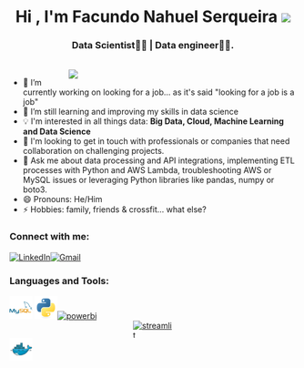 <h1 align="center"><b>Hi , I'm Facundo Nahuel Serqueira </b><img src="https://media.giphy.com/media/hvRJCLFzcasrR4ia7z/giphy.gif" width="35"></h1>
<!--  -->
<h3 align="center">Data Scientist🕵️‍♂️ | Data engineer🧑‍🔧.</h3>
<br>

<div>
  <img align="right" src="https://media.giphy.com/media/qgQUggAC3Pfv687qPC/giphy.gif" width="400">
</div>


- 🔭 I’m currently working on looking for a job... as it's said "looking for a job is a job"
- 🌱 I’m still learning and improving my skills in data science
- :bulb: I'm interested in all things data: **Big Data, Cloud, Machine Learning and Data Science**
- 👯 I'm looking to get in touch with professionals or companies that need collaboration on challenging projects. 
- 💬 Ask me about data processing and API integrations, implementing ETL processes with Python and AWS Lambda, troubleshooting AWS or MySQL issues or leveraging Python libraries like pandas, numpy or boto3.
- 😄 Pronouns: He/Him
- ⚡ Hobbies: family, friends & crossfit... what else?

  
<h3 align="left">Connect with me:</h3>
<p align="left">
  <a href="https://www.linkedin.com/in/facundo-nahuel-serqueira/" target="_blank" style="display: inline-block;">
    <img align="center"
      src="https://raw.githubusercontent.com/rahuldkjain/github-profile-readme-generator/master/src/images/icons/Social/linked-in-alt.svg"
      alt="LinkedIn" height="30" width="40"/><a href="mailto:nahuelfns@gmail.com" target="_blank" style="display: inline-block;"><img align="center"
      src="https://github.com/gauravghongde/social-icons/blob/master/SVG/Color/Gmail.svg"
      alt="Gmail" width="70" height="70"/>
  </a>
</p>
<h3 align="left">Languages and Tools:</h3>
<p align="left"> 
<img src="https://raw.githubusercontent.com/devicons/devicon/master/icons/mysql/mysql-original-wordmark.svg"alt="mysql" width="40" height="40"/> <a href="https://nodejs.org" target="_blank" rel="noreferrer"><img src="https://raw.githubusercontent.com/devicons/devicon/master/icons/python/python-original.svg" alt="python" width="40" height="40"/><img src="https://raw.githubusercontent.com/microsoft/PowerBI-Icons/main/SVG/Power-BI.svg" alt="powerbi" width="40" height="40"/><img 
    src="https://streamlit.io/images/brand/streamlit-logo-primary-colormark-darktext.png" 
    alt="streamlit" 
    style="display: block; margin: 0 auto; width: 70px; height: 30px; object-fit: contain;"/><img src="https://raw.githubusercontent.com/devicons/devicon/master/icons/docker/docker-original.svg" alt="docker" width="40" height="40"/>
<br>






<!--
**nahuelfns/nahuelfns** is a ✨ _special_ ✨ repository because its `README.md` (this file) appears on your GitHub profile.

